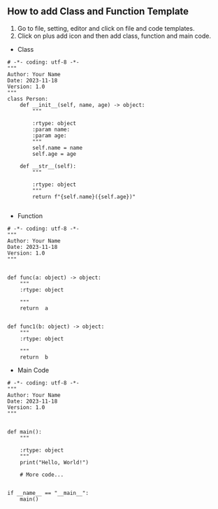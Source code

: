 ## How to add Class and Function Template

1. Go to file, setting, editor and click on file and code templates.
2. Click on plus add icon and then add class, function and main code.
- Class
```
# -*- coding: utf-8 -*-
"""
Author: Your Name
Date: 2023-11-18
Version: 1.0
"""
class Person:
    def __init__(self, name, age) -> object:
        """

        :rtype: object
        :param name:
        :param age:
        """
        self.name = name
        self.age = age

    def __str__(self):
        """

        :rtype: object
        """
        return f"{self.name}({self.age})"


```

- Function
```
# -*- coding: utf-8 -*-
"""
Author: Your Name
Date: 2023-11-18
Version: 1.0
"""


def func(a: object) -> object:
    """
    :rtype: object

    """
    return  a


def func1(b: object) -> object:
    """
    :rtype: object

    """
    return  b

```
- Main Code
```
# -*- coding: utf-8 -*-
"""
Author: Your Name
Date: 2023-11-18
Version: 1.0
"""


def main():
    """

    :rtype: object
    """
    print("Hello, World!")

    # More code...


if __name__ == "__main__":
    main()

```
